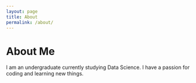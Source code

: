 ```yaml
---
layout: page
title: About
permalink: /about/
---
```


# About Me

I am an undergraduate currently studying Data Science. I have a passion for coding and learning new things.
